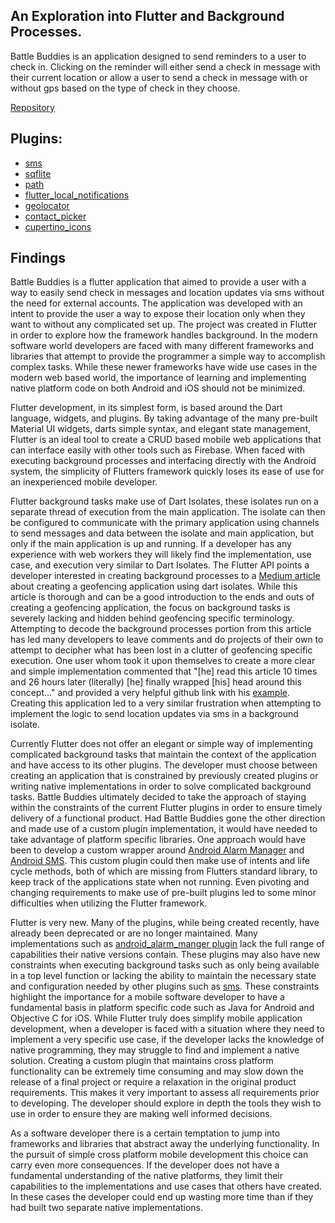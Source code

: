 ## An Exploration into Flutter and Background Processes. 
   Battle Buddies is an application designed to send reminders to a user to check in. Clicking on the reminder will either send a check in message with their current location or allow a user to send a check in message with or without gps based on the type of check in they choose.

[Repository](https://github.com/mwinb/BattleBuddies)

## Plugins: 
- [sms](https://pub.dev/packages/sms)
- [sqflite](https://pub.dev/packages/sqflite)
- [path](https://pub.dev/packages/path)
- [flutter_local_notifications](https://pub.dev/packages/flutter_local_notifications)
- [geolocator](https://pub.dev/packages/geolocator)
- [contact_picker](https://pub.dev/packages/contact_picker)
- [cupertino_icons](https://pub.dev/packages/cupertino_icons)

## Findings
Battle Buddies is a flutter application that aimed to provide a user with a way to easily send check in messages and location updates via sms without the need for external accounts. The application was developed with an intent to provide the user a way to expose their location only when they want to without any complicated set up. The project was created in Flutter in order to explore how the framework handles background. In the modern software world developers are faced with many different frameworks and libraries that attempt to provide the programmer a simple way to accomplish complex tasks. While these newer frameworks have wide use cases in the modern web based world, the importance of learning and implementing native platform code on both Android and iOS should not be minimized.  
  
Flutter development, in its simplest form, is based around the Dart language, widgets, and plugins. By taking advantage of the many pre-built Material UI widgets, darts simple syntax, and elegant state management, Flutter is an ideal tool to create a CRUD based mobile web applications that can interface easily with other tools such as Firebase. When faced with executing background processes and interfacing directly with the Android system, the simplicity of Flutters framework quickly loses its ease of use for an inexperienced mobile developer.   
  
Flutter background tasks make use of Dart Isolates, these isolates run on a separate thread of execution from the main application. The isolate can then be configured to communicate with the primary application using channels to send messages and data between the isolate and main application, but only if the main application is up and running. If a developer has any experience with web workers they will likely find the implementation, use case, and execution very similar to Dart Isolates. The Flutter API points a developer interested in creating background processes to a [Medium article](https://medium.com/flutter/executing-dart-in-the-background-with-flutter-plugins-and-geofencing-2b3e40a1a124) about creating a geofencing application using dart isolates. While this article is thorough and can be a good introduction to the ends and outs of creating a geofencing application, the focus on background tasks is severely lacking and hidden behind geofencing specific terminology. Attempting to decode the background processes portion from this article has led many developers to leave comments and do projects of their own to attempt to decipher what has been lost in a clutter of geofencing specific execution. One user whom took it upon themselves to create a more clear and simple implementation commented that "[he] read this article 10 times and 26 hours later (literally) [he] finally wrapped [his] head around this concept..." and provided a very helpful github link with his [example](https://github.com/charleswritescode/flutter_background_code). Creating this application led to a very similar frustration when attempting to implement the logic to send location updates via sms in a background isolate.   
  
Currently Flutter does not offer an elegant or simple way of implementing complicated background tasks that maintain the context of the application and have access to its other plugins. The developer must choose between creating an application that is constrained by previously created plugins or writing native implementations in order to solve complicated background tasks. Battle Buddies ultimately decided to take the approach of staying within the constraints of the current Flutter plugins in order to ensure timely delivery of a functional product. Had Battle Buddies gone the other direction and made use of a custom plugin implementation, it would have needed to take advantage of platform specific libraries. One approach would have been to develop a custom wrapper around [Android Alarm Manager](https://developer.android.com/reference/android/app/AlarmManager) and [Android SMS](https://developer.android.com/reference/android/telephony/SmsManager). This custom plugin could then make use of intents and life cycle methods, both of which are missing from Flutters standard library, to keep track of the applications state when not running. Even pivoting and changing requirements to make use of pre-built plugins led to some minor difficulties when utilizing the Flutter framework.  
   
Flutter is very new. Many of the plugins, while being created recently, have already been deprecated or are no longer maintained. Many implementations such as [android_alarm_manger plugin](https://pub.dev/packages/android_alarm_manager) lack the full range of capabilities their native versions contain. These plugins may also have new constraints when executing background tasks such as only being available in a top level function or lacking the ability to maintain the necessary state and configuration needed by other plugins such as [sms](https://pub.dev/packages/sms). These constraints highlight the importance for a mobile software developer to have a fundamental basis in platform specific code such as Java for Android and Objective C for iOS. While Flutter truly does simplify mobile application development, when a developer is faced with a situation where they need to implement a very specific use case, if the developer lacks the knowledge of native programming, they may struggle to find and implement a native solution. Creating a custom plugin that maintains cross platform functionality can be extremely time consuming and may slow down the release of a final project or require a relaxation in the original product requirements. This makes it very important to assess all requirements prior to developing. The developer should explore in depth the tools they wish to use in order to ensure they are making well informed decisions.  
   
As a software developer there is a certain temptation to jump into frameworks and libraries that abstract away the underlying functionality. In the pursuit of simple cross platform mobile development this choice can carry even more consequences. If the developer does not have a fundamental understanding of the native platforms, they limit their capabilities to the implementations and use cases that others have created. In these cases the developer could end up wasting more time than if they had built two separate native implementations.  
